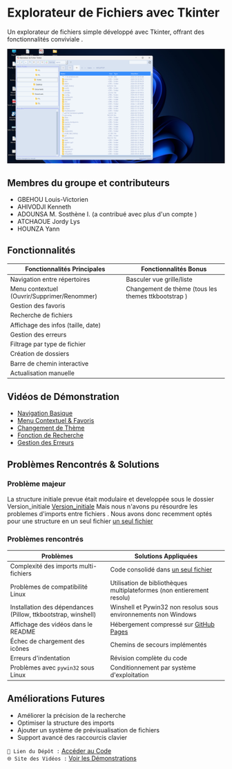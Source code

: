 # Explorateur de Fichiers avec Tkinter

Un explorateur de fichiers simple développé avec Tkinter, offrant des fonctionnalités conviviale .

![Aperçu de l'Interface](app-screenshot.png)


## Membres du groupe et contributeurs
- GBEHOU Louis-Victorien
- AHIVODJI Kenneth
- ADOUNSA M. Sosthène I. (a contribué avec plus d'un compte )
- ATCHAOUE Jordy Lys 
- HOUNZA Yann 

## Fonctionnalités

| **Fonctionnalités Principales**       | **Fonctionnalités Bonus**       |
|---------------------------------------|----------------------------------|
| Navigation entre répertoires          | Basculer vue grille/liste       |
| Menu contextuel (Ouvrir/Supprimer/Renommer) | Changement de thème (tous les themes ttkbootstrap ) |
| Gestion des favoris                   |                                  |
| Recherche de fichiers                 |                                  |
| Affichage des infos (taille, date)    |                                  |
| Gestion des erreurs                   |                                  |
| Filtrage par type de fichier          |                                  |
| Création de dossiers                  |                                  |
| Barre de chemin interactive           |                                  |
| Actualisation manuelle                |                                  |

## Vidéos de Démonstration
- [Navigation Basique](https://sos092005.github.io/videos/v1.mp4)
- [Menu Contextuel & Favoris](https://sos092005.github.io/videos/v2.mp4)
- [Changement de Thème](https://sos092005.github.io/videos/v3.mp4)
- [Fonction de Recherche](https://sos092005.github.io/videos/v4.mp4)
- [Gestion des Erreurs](https://sos092005.github.io/videos/v5.mp4)

## Problèmes Rencontrés & Solutions


### Problème majeur
La structure initiale prevue était modulaire et developpée sous le dossier Version_initiale [Version_initiale](https://github.com/Sos092005/Explorateur_de_fichier_Tkinter/tree/main/Version_initiale)
Mais nous n'avons pu résourdre les problemes d'imports entre fichiers . Nous avons donc recemment optés pour une structure en un seul fichier  [un seul fichier](https://github.com/Sos092005/Explorateur_de_fichier_Tkinter/blob/main/Version_finale/four.py)


### Problèmes rencontrés
| **Problèmes**                          | **Solutions Appliquées**           |
|---------------------------------------|-----------------------------------|
| Complexité des imports multi-fichiers | Code consolidé dans [un seul fichier](https://github.com/Sos092005/Explorateur_de_fichier_Tkinter/blob/main/Version_finale/four.py) |
| Problèmes de compatibilité Linux      | Utilisation de bibliothèques multiplateformes (non entierement resolu) |
| Installation des dépendances (Pillow, ttkbootstrap, winshell) | Winshell et Pywin32 non resolus sous environnements non Windows |
| Affichage des vidéos dans le README   | Hébergement compressé sur [GitHub Pages](https://sos092005.github.io) |
| Échec de chargement des icônes        | Chemins de secours implémentés   |
| Erreurs d'indentation                 | Révision complète du code        |
| Problèmes avec `pywin32` sous Linux   | Conditionnement par système d'exploitation |

## Améliorations Futures
- Améliorer la précision de la recherche
- Optimiser la structure des imports
- Ajouter un système de prévisualisation de fichiers
- Support avancé des raccourcis clavier

`📁 Lien du Dépôt :` [Accéder au Code](https://github.com/Sos092005/Explorateur_de_fichier_Tkinter)  
`🌐 Site des Vidéos :` [Voir les Démonstrations](https://sos092005.github.io)
